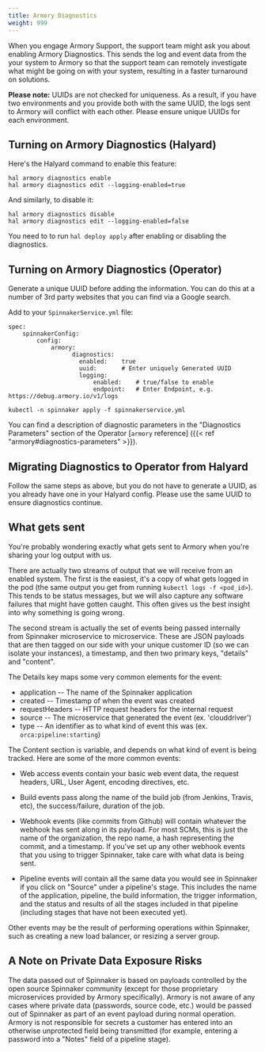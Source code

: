 ```yaml
---
title: Armory Diagnostics
weight: 999
---
```


When you engage Armory Support, the support team might ask you about enabling Armory Diagnostics.  This sends the log and event data from the your system to Armory so that the support team can remotely investigate what might be going on with your system, resulting in a faster turnaround on solutions.

**Please note:** UUIDs are not checked for uniqueness.  As a result, if you have two environments and you provide both with the same UUID, the logs sent to Armory will conflict with each other.  Please ensure unique UUIDs for each environment.  

## Turning on Armory Diagnostics (Halyard)

Here's the Halyard command to enable this feature:

```
hal armory diagnostics enable
hal armory diagnostics edit --logging-enabled=true
```

And similarly, to disable it:

```
hal armory diagnostics disable
hal armory diagnostics edit --logging-enabled=false
```

You need to  to run `hal deploy apply` after enabling or disabling the diagnostics.

## Turning on Armory Diagnostics (Operator)
Generate a unique UUID before adding the information.  You can do this at a number of 3rd party websites that you can find via a Google search.

Add to your `SpinnakerService.yml` file:

```
spec:
    spinnakerConfig:
        config:
            armory:
                  diagnostics:
                    enabled:    true
                    uuid:       # Enter uniquely Generated UUID
                    logging:
                        enabled:    # true/false to enable
                        endpoint:   # Enter Endpoint, e.g. https://debug.armory.io/v1/logs
```

```
kubectl -n spinnaker apply -f spinnakerservice.yml
```

You can find a description of diagnostic parameters in the "Diagnostics Parameters" section of the Operator [`armory` reference] ({{< ref "armory#diagnostics-parameters" >}}).

## Migrating Diagnostics to Operator from Halyard

Follow the same steps as above, but you do not have to generate a UUID, as you already have one in your Halyard config.  Please use the same UUID to ensure diagnostics continue.

## What gets sent

You're probably wondering exactly what gets sent to Armory when you're sharing
your log output with us.

There are actually two streams of output that we will receive from an enabled
system.  The first is the easiest, it's a copy of what gets logged in the
pod (the same output you get from running `kubectl logs -f <pod_id>`).  This
tends to be status messages, but we will also capture any software failures
that might have gotten caught.  This often gives us the best insight into
why something is going wrong.

The second stream is actually the set of events being passed internally from
Spinnaker microservice to microservice.  These are JSON payloads that are
then tagged on our side with your unique customer ID (so we can isolate your
instances), a timestamp, and then two primary keys, "details" and "content".

The Details key maps some very common elements for the event:

* application -- The name of the Spinnaker application
* created -- Timestamp of when the event was created
* requestHeaders -- HTTP request headers for the internal request
* source -- The microservice that generated the event (ex. 'clouddriver')
* type -- An identifier as to what kind of event this was (ex. `orca:pipeline:starting`)

The Content section is variable, and depends on what kind of event is being
tracked.  Here are some of the more common events:

* Web access events contain your basic web event data, the request
headers, URL, User Agent, encoding directives, etc.

* Build events pass along the name of the build job (from Jenkins, Travis, etc),
the success/failure, duration of the job.

* Webhook events (like commits from Github) will contain whatever the webhook has sent along in its payload.  For most SCMs, this is just the name of the organization, the repo name, a hash representing the commit, and a timestamp.  If you've set up any other webhook events that you using to trigger Spinnaker, take care with what data is being sent.

* Pipeline events will contain all the same data you would see in Spinnaker if
you click on "Source" under a pipeline's stage.  This includes the name of
the application, pipeline, the build information, the trigger information,
and the status and results of all the stages included in that pipeline
(including stages that have not been executed yet).

Other events may be the result of performing operations within Spinnaker,
such as creating a new load balancer, or resizing a server group.

## A Note on Private Data Exposure Risks

The data passed out of Spinnaker is based on payloads controlled by the
open source Spinnaker community (except for those proprietary microservices
provided by Armory specifically).  Armory is not aware of any cases where
private data (passwords, source code, etc.) would be passed out of Spinnaker
as part of an event payload during normal operation.  Armory is not responsible
for secrets a customer has entered into an otherwise unprotected field being
transmitted (for example, entering a password into a "Notes" field of a
pipeline stage).
